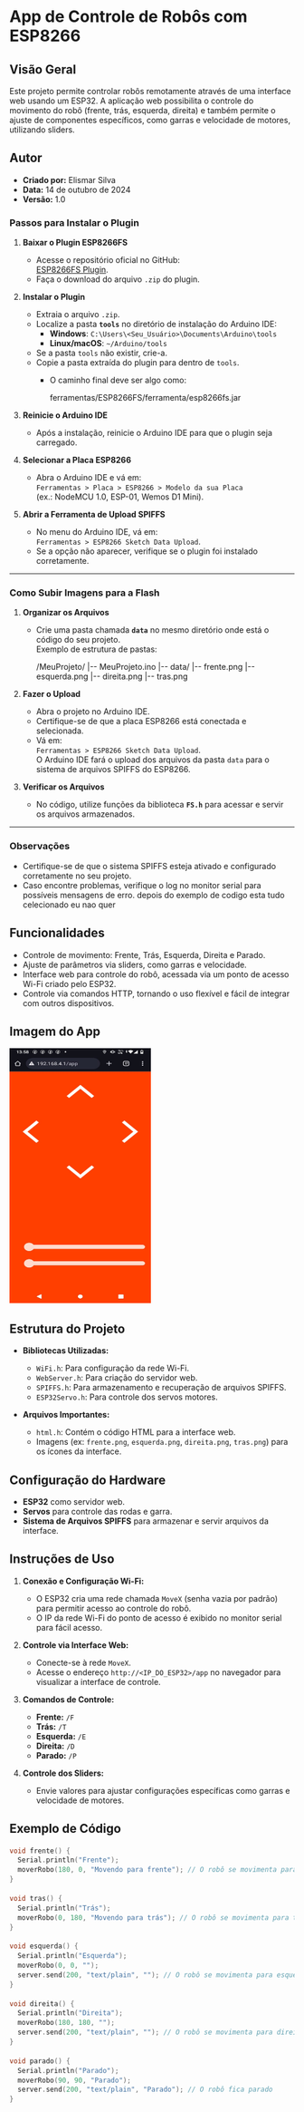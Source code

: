 # App de Controle de Robôs com ESP8266

## Visão Geral

Este projeto permite controlar robôs remotamente através de uma interface web usando um ESP32. A aplicação web possibilita o controle do movimento do robô (frente, trás, esquerda, direita) e também permite o ajuste de componentes específicos, como garras e velocidade de motores, utilizando sliders.

## Autor

- **Criado por:** Elismar Silva
- **Data:** 14 de outubro de 2024
- **Versão:** 1.0

### Passos para Instalar o Plugin

1. **Baixar o Plugin ESP8266FS**  
   - Acesse o repositório oficial no GitHub:  
     [ESP8266FS Plugin](https://github.com/esp8266/arduino-esp8266fs-plugin).
   - Faça o download do arquivo `.zip` do plugin.

2. **Instalar o Plugin**  
   - Extraia o arquivo `.zip`.  
   - Localize a pasta **`tools`** no diretório de instalação do Arduino IDE:  
     - **Windows**: `C:\Users\<Seu_Usuário>\Documents\Arduino\tools`  
     - **Linux/macOS**: `~/Arduino/tools`  
   - Se a pasta `tools` não existir, crie-a.  
   - Copie a pasta extraída do plugin para dentro de `tools`.  
     - O caminho final deve ser algo como:

       ferramentas/ESP8266FS/ferramenta/esp8266fs.jar
       
3. **Reinicie o Arduino IDE**  
   - Após a instalação, reinicie o Arduino IDE para que o plugin seja carregado.

4. **Selecionar a Placa ESP8266**  
   - Abra o Arduino IDE e vá em:  
     `Ferramentas > Placa > ESP8266 > Modelo da sua Placa`  
     (ex.: NodeMCU 1.0, ESP-01, Wemos D1 Mini).

5. **Abrir a Ferramenta de Upload SPIFFS**  
   - No menu do Arduino IDE, vá em:  
     `Ferramentas > ESP8266 Sketch Data Upload`.  
   - Se a opção não aparecer, verifique se o plugin foi instalado corretamente.

---

### Como Subir Imagens para a Flash

1. **Organizar os Arquivos**  
   - Crie uma pasta chamada **`data`** no mesmo diretório onde está o código do seu projeto.  
     Exemplo de estrutura de pastas:

     /MeuProjeto/ |-- MeuProjeto.ino |-- data/ |-- frente.png |-- esquerda.png |-- direita.png |-- tras.png
     
2. **Fazer o Upload**  
   - Abra o projeto no Arduino IDE.  
   - Certifique-se de que a placa ESP8266 está conectada e selecionada.  
   - Vá em:  
     `Ferramentas > ESP8266 Sketch Data Upload`.  
     O Arduino IDE fará o upload dos arquivos da pasta `data` para o sistema de arquivos SPIFFS do ESP8266.

3. **Verificar os Arquivos**  
   - No código, utilize funções da biblioteca **`FS.h`** para acessar e servir os arquivos armazenados.

---

### Observações

- Certifique-se de que o sistema SPIFFS esteja ativado e configurado corretamente no seu projeto.  
- Caso encontre problemas, verifique o log no monitor serial para possíveis mensagens de erro.
 depois do exemplo de codigo esta tudo celecionado eu nao quer

## Funcionalidades

- Controle de movimento: Frente, Trás, Esquerda, Direita e Parado.
- Ajuste de parâmetros via sliders, como garras e velocidade.
- Interface web para controle do robô, acessada via um ponto de acesso Wi-Fi criado pelo ESP32.
- Controle via comandos HTTP, tornando o uso flexível e fácil de integrar com outros dispositivos.

## Imagem do App

<img src="images/app.jpg" alt="Interface de controle do robô" width="250" height="450">

## Estrutura do Projeto

- **Bibliotecas Utilizadas:**
  - `WiFi.h`: Para configuração da rede Wi-Fi.
  - `WebServer.h`: Para criação do servidor web.
  - `SPIFFS.h`: Para armazenamento e recuperação de arquivos SPIFFS.
  - `ESP32Servo.h`: Para controle dos servos motores.

- **Arquivos Importantes:**
  - `html.h`: Contém o código HTML para a interface web.
  - Imagens (ex: `frente.png`, `esquerda.png`, `direita.png`, `tras.png`) para os ícones da interface.

## Configuração do Hardware

- **ESP32** como servidor web.
- **Servos** para controle das rodas e garra.
- **Sistema de Arquivos SPIFFS** para armazenar e servir arquivos da interface.

## Instruções de Uso

1. **Conexão e Configuração Wi-Fi:**
   - O ESP32 cria uma rede chamada `MoveX` (senha vazia por padrão) para permitir acesso ao controle do robô.
   - O IP da rede Wi-Fi do ponto de acesso é exibido no monitor serial para fácil acesso.

2. **Controle via Interface Web:**
   - Conecte-se à rede `MoveX`.
   - Acesse o endereço `http://<IP_DO_ESP32>/app` no navegador para visualizar a interface de controle.

3. **Comandos de Controle:**
   - **Frente:** `/F`
   - **Trás:** `/T`
   - **Esquerda:** `/E`
   - **Direita:** `/D`
   - **Parado:** `/P`

4. **Controle dos Sliders:**
   - Envie valores para ajustar configurações específicas como garras e velocidade de motores.

## Exemplo de Código

```cpp
void frente() {
  Serial.println("Frente");
  moverRobo(180, 0, "Movendo para frente"); // O robô se movimenta para frente
}

void tras() {
  Serial.println("Trás");
  moverRobo(0, 180, "Movendo para trás"); // O robô se movimenta para trás
}

void esquerda() {
  Serial.println("Esquerda");
  moverRobo(0, 0, "");
  server.send(200, "text/plain", ""); // O robô se movimenta para esquerda
}

void direita() {
  Serial.println("Direita");
  moverRobo(180, 180, "");
  server.send(200, "text/plain", ""); // O robô se movimenta para direita
}

void parado() {
  Serial.println("Parado");
  moverRobo(90, 90, "Parado");
  server.send(200, "text/plain", "Parado"); // O robô fica parado
}

